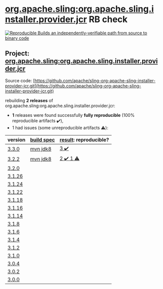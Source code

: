 [org.apache.sling:org.apache.sling.installer.provider.jcr](https://search.maven.org/artifact/org.apache.sling/org.apache.sling.installer.provider.jcr/) RB check
=======

[![Reproducible Builds](https://reproducible-builds.org/images/logos/rb.svg) an independently-verifiable path from source to binary code](https://reproducible-builds.org/)

## Project: [org.apache.sling:org.apache.sling.installer.provider.jcr](https://search.maven.org/artifact/org.apache.sling/org.apache.sling.installer.provider.jcr/)

Source code: [https://github.com/apache/sling-org-apache-sling-installer-provider-jcr.git](https://github.com/apache/sling-org-apache-sling-installer-provider-jcr.git)

rebuilding **2 releases** of org.apache.sling:org.apache.sling.installer.provider.jcr:
- **1** releases were found successfully **fully reproducible** (100% reproducible artifacts :heavy_check_mark:),
- 1 had issues (some unreproducible artifacts :warning:):

| version | [build spec](BUILDSPEC.md) | [result](https://reproducible-builds.org/docs/jvm/): reproducible? |
| -- | --------- | ------ |
| [3.3.0](https://search.maven.org/artifact/org.apache.sling/org.apache.sling.installer.provider.jcr/3.3.0/pom) | [mvn jdk8](org.apache.sling.installer.provider.jcr-3.3.0.buildspec) | [3 :heavy_check_mark: ](org.apache.sling.installer.provider.jcr-3.3.0.buildcompare) |
| [3.2.2](https://search.maven.org/artifact/org.apache.sling/org.apache.sling.installer.provider.jcr/3.2.2/pom) | [mvn jdk8](org.apache.sling.installer.provider.jcr-3.2.2.buildspec) | [2 :heavy_check_mark:  1 :warning:](org.apache.sling.installer.provider.jcr-3.2.2.buildcompare) |
| [3.2.0](https://search.maven.org/artifact/org.apache.sling/org.apache.sling.installer.provider.jcr/3.2.0/pom) | | |
| [3.1.26](https://search.maven.org/artifact/org.apache.sling/org.apache.sling.installer.provider.jcr/3.1.26/pom) | | |
| [3.1.24](https://search.maven.org/artifact/org.apache.sling/org.apache.sling.installer.provider.jcr/3.1.24/pom) | | |
| [3.1.22](https://search.maven.org/artifact/org.apache.sling/org.apache.sling.installer.provider.jcr/3.1.22/pom) | | |
| [3.1.18](https://search.maven.org/artifact/org.apache.sling/org.apache.sling.installer.provider.jcr/3.1.18/pom) | | |
| [3.1.16](https://search.maven.org/artifact/org.apache.sling/org.apache.sling.installer.provider.jcr/3.1.16/pom) | | |
| [3.1.14](https://search.maven.org/artifact/org.apache.sling/org.apache.sling.installer.provider.jcr/3.1.14/pom) | | |
| [3.1.8](https://search.maven.org/artifact/org.apache.sling/org.apache.sling.installer.provider.jcr/3.1.8/pom) | | |
| [3.1.6](https://search.maven.org/artifact/org.apache.sling/org.apache.sling.installer.provider.jcr/3.1.6/pom) | | |
| [3.1.4](https://search.maven.org/artifact/org.apache.sling/org.apache.sling.installer.provider.jcr/3.1.4/pom) | | |
| [3.1.2](https://search.maven.org/artifact/org.apache.sling/org.apache.sling.installer.provider.jcr/3.1.2/pom) | | |
| [3.1.0](https://search.maven.org/artifact/org.apache.sling/org.apache.sling.installer.provider.jcr/3.1.0/pom) | | |
| [3.0.4](https://search.maven.org/artifact/org.apache.sling/org.apache.sling.installer.provider.jcr/3.0.4/pom) | | |
| [3.0.2](https://search.maven.org/artifact/org.apache.sling/org.apache.sling.installer.provider.jcr/3.0.2/pom) | | |
| [3.0.0](https://search.maven.org/artifact/org.apache.sling/org.apache.sling.installer.provider.jcr/3.0.0/pom) | | |
